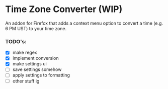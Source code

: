 # Time Zone Converter (WIP)
An addon for Firefox that adds a context menu option to convert a time (e.g. 6 PM UST) to your time zone.

### TODO's:
- [x] make regex 
- [x] implement conversion
- [x] make settings ui
- [ ] save settings somehow
- [ ] apply settings to formatting
- [ ] other stuff ig
